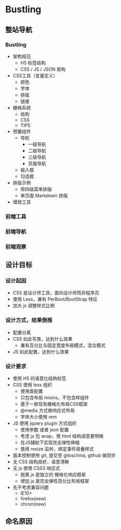 # Bustling

## 整站导航

### Bustling

* 架构规范
    * H5 标签结构
    * CSS / JS / JSON 架构
* CSS工具（变量定义）
    * 颜色
    * 字体
    * 排版
    * 链接
* 栅格系统
    * 结构
    * CSS
    * TIPS
* 预置组件
    * 导航
        * 一级导航
        * 二级导航
        * 三级导航
        * 页面导航
    * 输入框
    * 勾选框
* 排版示例
    * 带四级菜单排版
    * 单页面 Markdown 排版
* 增效工具

### 前端工具

### 前端导航

### 前端观察

## 设计目标

### 设计起因

* CSS 是设计师工具，面向设计师而非程序员
* 使用 Less，兼有 PerBoot/BootStrap 特征
* 加大 js 调整样式比例

### 设计方式，结果倒推

* 配置分离
* CSS 如此写类，达到什么效果
    * 兼有百分比与固定宽度布局模式，混合模式
* JS 如此配置，达到什么效果

### 设计要求

* 使用 H5 的语意化结构标签
* CSS 使用 less 组织
    * 使用类配置
    * 只包含布局 mixins，不包含样组件
    * 基于一款现有栅格化布局CSS框架
    * @media 方式做响应式布局
    * 字体大小使用 rem
* JS 使用 jquery plugin 方式组织
    * 使用参数 或者 json 配置
    * 考虑 js 包 wrap，使 html 结构语意更明晰
    * 在JS辅助下实现完全弹性伸缩
    * 使用 resize 监听，绑定事件层叠样式
* 版本控制使用 git, 提交至 gitoschina, github 做同步
* 无 CSS 结构良好，语意清晰
* 无 js 使用 CSS3 响应式
    * 脱离 js 是独立的 栅格化响应框架
    * 增加 js 是完全弹性百分比布局框架
* 先不考虑兼容问题
    * IE10+
    * firefox(new)
    * chrom(new)

## 命名原因
